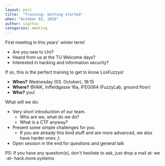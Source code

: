 ```yaml
---
layout: post
title:  "Training: Getting started"
when: "October 03, 2018"
author: sigttou
categories: meeting
---
```


First meeting in this years' winter term!

- Are you new to Uni?
- Heard from us at the TU Welcome days?
- Interested in hacking and information security?

If so, this is the perfect training to get to know LosFuzzys!

* **When?** Wednesday (03. October), 18:15
* **Where?** @IAIK, Inffeldgasse 16a, IFEG064 (FuzzyLab, ground floor)
* **Who?** you!

What will we do:

- Very short introduction of our team.
  - Who are we, what do we do?
  - What is a CTF anyway?
- Present some simple challenges for you.
  - If you are already this kind stuff and are more advanced, we also have harder ones ;)
- Open session in the end for questions and general talk


PS: If you have any question(s), don't hesitate to ask, just drop a mail at:  we -at- hack.more.systems
